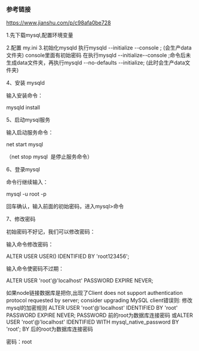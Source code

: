 ### 参考链接
https://www.jianshu.com/p/c98afa0be728


1.先下载mysql,配置环境变量

2.配置 my.ini
3.初始化mysqld
执行mysqld --initialize --console ; (会生产data文件夹)
console里面有初始密码
在执行mysqld --initialize--console ;命令后未生成data文件夹，再执行mysqld --no-defaults --initialize; (此时会生产data文件夹)

4、安装 mysqld

输入安装命令：

mysqld install

5、启动mysql服务

输入启动服务命令：

net start mysql  

（net stop mysql  是停止服务命令）

6、登录mysql

命令行继续输入：

mysql -u root -p 

回车确认，输入前面的初始密码，进入mysql>命令

7、修改密码

初始密码不好记，我们可以修改密码：

输入命令修改密码：

ALTER USER USER() IDENTIFIED BY 'root123456';

输入命令使密码不过期：

ALTER USER 'root'@'localhost' PASSWORD EXPIRE NEVER;

如果node链接数据库是把你,出现了Client does not support authentication protocol requested by server; consider upgrading MySQL client错误则:
修改mysql的加密规则
ALTER USER 'root'@'localhost' IDENTIFIED BY 'root' PASSWORD EXPIRE NEVER;
PASSWORD 前的root为数据库连接密码
或ALTER USER 'root'@'localhost' IDENTIFIED WITH mysql_native_password BY 'root';
BY 后的root为数据库连接密码



密码：root
